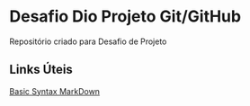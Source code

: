 #  Desafio Dio Projeto Git/GitHub

Repositório criado para Desafio de Projeto

## Links Úteis

[Basic Syntax MarkDown](https://www.markdownguide.org/basic-syntax/)

